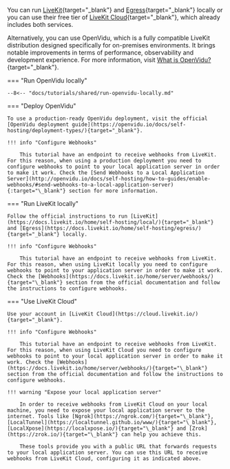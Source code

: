 You can run [LiveKit](https://docs.livekit.io/home/self-hosting/local/){target="\_blank"} and [Egress](https://docs.livekit.io/home/self-hosting/egress/){target="\_blank"} locally or you can use their free tier of [LiveKit Cloud](https://cloud.livekit.io/){target="\_blank"}, which already includes both services.

Alternatively, you can use OpenVidu, which is a fully compatible LiveKit distribution designed specifically for on-premises environments. It brings notable improvements in terms of performance, observability and development experience. For more information, visit [What is OpenVidu?](/about-openvidu/){target="\_blank"}.

=== "Run OpenVidu locally"

    --8<-- "docs/tutorials/shared/run-openvidu-locally.md"

=== "Deploy OpenVidu"

    To use a production-ready OpenVidu deployment, visit the official [OpenVidu deployment guide](https://openvidu.io/docs/self-hosting/deployment-types/){target="_blank"}.

    !!! info "Configure Webhooks"

        This tutorial have an endpoint to receive webhooks from LiveKit. For this reason, when using a production deployment you need to configure webhooks to point to your local application server in order to make it work. Check the [Send Webhooks to a Local Application Server](http://openvidu.io/docs/self-hosting/how-to-guides/enable-webhooks/#send-webhooks-to-a-local-application-server){:target="\_blank"} section for more information.

=== "Run LiveKit locally"

    Follow the official instructions to run [LiveKit](https://docs.livekit.io/home/self-hosting/local/){target="_blank"} and [Egress](https://docs.livekit.io/home/self-hosting/egress/){target="_blank"} locally.

    !!! info "Configure Webhooks"

        This tutorial have an endpoint to receive webhooks from LiveKit. For this reason, when using LiveKit locally you need to configure webhooks to point to your application server in order to make it work. Check the [Webhooks](https://docs.livekit.io/home/server/webhooks/){target="\_blank"} section from the official documentation and follow the instructions to configure webhooks.

=== "Use LiveKit Cloud"

    Use your account in [LiveKit Cloud](https://cloud.livekit.io/){target="_blank"}.

    !!! info "Configure Webhooks"

        This tutorial have an endpoint to receive webhooks from LiveKit. For this reason, when using LiveKit Cloud you need to configure webhooks to point to your local application server in order to make it work. Check the [Webhooks](https://docs.livekit.io/home/server/webhooks/){target="\_blank"} section from the official documentation and follow the instructions to configure webhooks.

    !!! warning "Expose your local application server"

        In order to receive webhooks from LiveKit Cloud on your local machine, you need to expose your local application server to the internet. Tools like [Ngrok](https://ngrok.com/){target="\_blank"}, [LocalTunnel](https://localtunnel.github.io/www/){target="\_blank"}, [LocalXpose](https://localxpose.io/){target="\_blank"} and [Zrok](https://zrok.io/){target="\_blank"} can help you achieve this. 
        
        These tools provide you with a public URL that forwards requests to your local application server. You can use this URL to receive webhooks from LiveKit Cloud, configuring it as indicated above.
